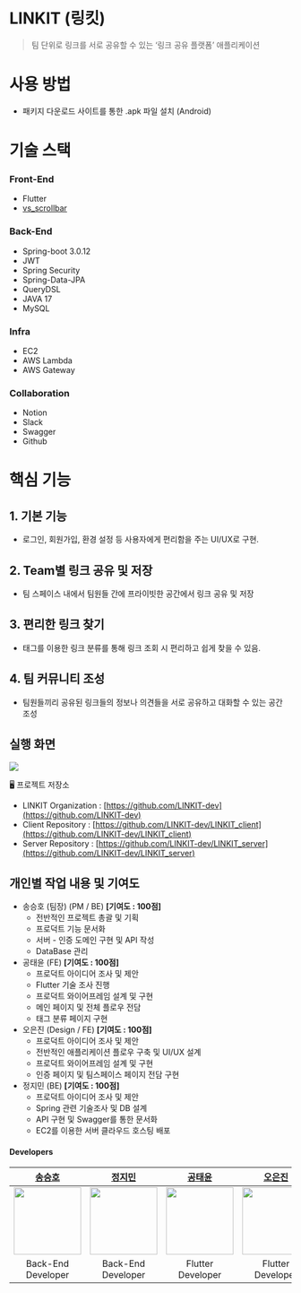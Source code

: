 # LINKIT (링킷)

> 팀 단위로 링크를 서로 공유할 수 있는 ‘링크 공유 플랫폼’ 애플리케이션
> 

# 사용 방법

- 패키지 다운로드 사이트를 통한 .apk 파일 설치 (Android)

# 기술 스택

### Front-End

- Flutter
- [vs_scrollbar](https://github.com/vickysalunkhe/vs_scrollbar)

### Back-End

- Spring-boot 3.0.12
- JWT
- Spring Security
- Spring-Data-JPA
- QueryDSL
- JAVA 17
- MySQL

### Infra

- EC2
- AWS Lambda
- AWS Gateway

### Collaboration

- Notion
- Slack
- Swagger
- Github

# 핵심 기능

## 1. **기본 기능**

- 로그인, 회원가입, 환경 설정 등 사용자에게 편리함을 주는 UI/UX로 구현.

## 2. **Team별 링크 공유 및 저장**

- 팀 스페이스 내에서 팀원들 간에 프라이빗한 공간에서 링크 공유 및 저장

## 3. **편리한 링크 찾기**

- 태그를 이용한 링크 분류를 통해 링크 조회 시 편리하고 쉽게 찾을 수 있음.

## 4. **팀 커뮤니티 조성**

- 팀원들끼리 공유된 링크들의 정보나 의견들을 서로 공유하고 대화할 수 있는 공간 조성

## 실행 화면

![](screen.png)

<aside>
🖥️ 프로젝트 저장소

- LINKIT Organization : [https://github.com/LINKIT-dev](https://github.com/LINKIT-dev)
- Client Repository : [https://github.com/LINKIT-dev/LINKIT_client](https://github.com/LINKIT-dev/LINKIT_client)
- Server Repository : [https://github.com/LINKIT-dev/LINKIT_server](https://github.com/LINKIT-dev/LINKIT_server)
</aside>


## 개인별 작업 내용 및 기여도

- 송승호 (팀장) (PM / BE) **[기여도 : 100점]**
    - 전반적인 프로젝트 총괄 및 기획
    - 프로덕트 기능 문서화
    - 서버 - 인증 도메인 구현 및 API 작성
    - DataBase 관리
- 공태윤 (FE) **[기여도 : 100점]**
    - 프로덕트 아이디어 조사 및 제안
    - Flutter 기술 조사 진행
    - 프로덕트 와이어프레임 설계 및 구현
    - 메인 페이지 및 전체 플로우 전담
    - 태그 분류 페이지 구현
- 오은진 (Design / FE) **[기여도 : 100점]**
    - 프로덕트 아이디어 조사 및 제안
    - 전반적인 애플리케이션 플로우 구축 및 UI/UX 설계
    - 프로덕트 와이어프레임 설계 및 구현
    - 인증 페이지 및 팀스페이스 페이지 전담 구현
- 정지민 (BE) **[기여도 : 100점]**
    - 프로덕트 아이디어 조사 및 제안
    - Spring 관련 기술조사 및 DB 설계
    - API 구현 및 Swagger를 통한 문서화
    - EC2를 이용한 서버 클라우드 호스팅 배포
    

#### Developers

<table>
    <thead>
        <tr>
            <th style="text-align:center;"><a href="https://github.com/SeungHo0422">송승호</a></th>
            <th style="text-align:center;"><a href="https://github.com/kaley0421">정지민</a></th>
            <th style="text-align:center;"><a href="https://github.com/G0MTENG">공태윤</a></th>
            <th style="text-align:center;"><a href="https://github.com/Eunjin03">오은진</a></th>
        </tr>
    </thead>
    <tbody>
        <tr>
            <td><img src="https://avatars.githubusercontent.com/u/57624937?v=4" width="120"/></td>
            <td><img src="https://avatars.githubusercontent.com/u/57743122?s=100&v=4" width="120"/></td>
            <td><img src="https://avatars.githubusercontent.com/u/106204894?v=4" width="120"/></td>
            <td><img src="https://avatars.githubusercontent.com/u/115154546?v=4" width="120"/></td>
        </tr>
        <tr>
            <td style="text-align:center;">Back-End Developer</td>
            <td style="text-align:center;">Back-End Developer</td>
            <td style="text-align:center;">Flutter Developer</td>
            <td style="text-align:center;">Flutter Developer</td>
        </tr>
    </tbody>
</table>
